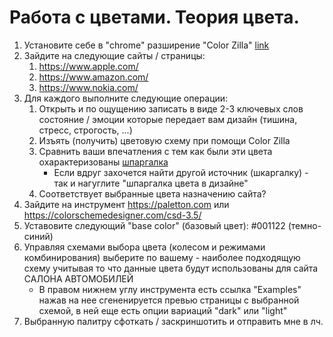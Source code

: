 # Работа с цветами. Теория цвета.

1. Установите себе в "chrome" разширение "Color Zilla" [link](https://www.colorzilla.com/chrome/)
2. Зайдите на следующие сайты / страницы:
   1. https://www.apple.com/
   2. https://www.amazon.com/
   3. https://www.nokia.com/
3. Для каждого выполните следующие операции:
   1. Открыть и по ощущению записать в виде 2-3 ключевых слов состояние / эмоции которые передает вам дизайн (тишина, стресс, строгость, ...)
   2. Изъять (получить) цветовую схему при помощи Color Zilla 
   3. Сравнить ваши впечатления с тем как были эти цвета охарактеризованы [шпаргалка](https://i.pinimg.com/originals/74/3a/2a/743a2a8af66014fa0395f42f56e31e99.png)
      * Если вдруг захочется найти другой источник (шкаргалку) - так и нагуглите "шпаргалка цвета в дизайне"
   4. Соответствует выбранные цвета назначению сайта?    
4. Зайдите на инструмент https://paletton.com или https://colorschemedesigner.com/csd-3.5/
5. Уставовите следующий "base color" (базовый цвет): #001122 (темно-синий)
6. Управляя схемами выбора цвета (колесом и режимами комбинирования) выберите по вашему - наиболее подходящую схему учитывая то что данные цвета будут использованы для сайта САЛОНА АВТОМОБИЛЕЙ
   * В правом нижнем углу инструмента есть ссылка "Examples" нажав на нее сгененируется превью страницы с выбранной схемой, в ней еще есть опции вариаций "dark" или "light" 
7. Выбранную палитру сфоткать / заскриншотить и отправить мне в лч.

